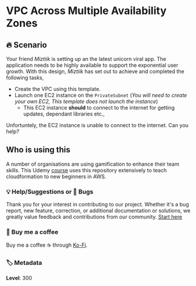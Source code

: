 # VPC Across Multiple Availability Zones

## 🔥 Scenario

Your friend _Miztiik_ is setting up an the latest unicorn viral app. The application needs to be highly available to support the exponential user growth. With this design, _Miztiik_ has set out to achieve and completed the following tasks,

- Create the VPC using this template.
- Launch one EC2 instance on the `PrivateSubnet` (_You will need to create your own EC2, This template does not launch the instance_)
  - This EC2 instance **should** to connect to the internet for getting updates, dependant libraries etc.,

Unfortuntely, the EC2 instance is unable to connect to the internet. Can you help?

## Who is using this

A number of organisations are using gamification to enhance their team skills. This Udemy [course][100] uses this repository extensively to teach cloudformation to new beginners in AWS.

### 💡 Help/Suggestions or 🐛 Bugs

Thank you for your interest in contributing to our project. Whether it's a bug report, new feature, correction, or additional documentation or solutions, we greatly value feedback and contributions from our community. [Start here][200]

### 👋 Buy me a coffee

Buy me a coffee ☕ through [Ko-Fi](https://ko-fi.com/miztiik).

### 🏷️ Metadata

**Level**: 300

[100]: https://www.udemy.com/course/aws-cloud-development-kit-from-beginner-to-professional/?referralCode=E15D7FB64E417C547579&couponCode=AWS_4U_MAY

[200]: https://github.com/miztiik/cfn-challenges/issues
